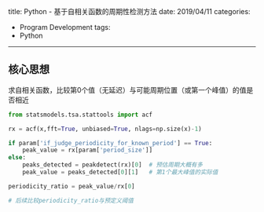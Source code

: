 title: Python - 基于自相关函数的周期性检测方法
date: 2019/04/11
categories:
- Program Development
tags:
- Python
---


## 核心思想 ##

求自相关函数，比较第0个值（无延迟）与可能周期位置（或第一个峰值）的值是否相近

```python
from statsmodels.tsa.stattools import acf

rx = acf(x,fft=True, unbiased=True, nlags=np.size(x)-1)

if param['if_judge_periodicity_for_known_period'] == True:
	peak_value = rx[param['period_size']]
else:
	peaks_detected = peakdetect(rx)[0]	# 预估周期大概有多
	peak_value = peaks_detected[0][1]	# 第1个最大峰值的实际值

periodicity_ratio = peak_value/rx[0]

# 后续比较periodicity_ratio与预定义阈值
```